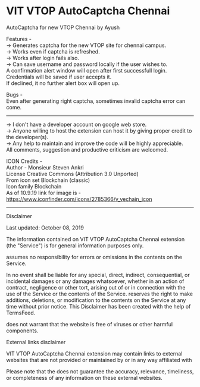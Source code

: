 # VIT VTOP AutoCaptcha Chennai
AutoCaptcha for new VTOP Chennai by Ayush

Features - <br>
-> Generates captcha for the new VTOP site for chennai campus.<br>
-> Works even if captcha is refreshed.<br>
-> Works after login fails also.<br>
-> Can save username and password locally if the user wishes to.<br>
   A confirmation alert window will open after first successfull login.<br>
   Credentials will be saved if user accepts it. <br>
   If declined, it no further alert box will open up.<br>



Bugs -<br>
Even after generating right captcha, sometimes invalid captcha error can come.<br>


******************************************************************************************************************
-> I don't have a developer account on google web store.<br>
-> Anyone willing to host the extension can host it by giving proper credit to the developer(s).<br>
-> Any help to maintain and improve the code will be highly appreciable. <br>
   All comments, suggestion and productive criticism are welcomed.<br>

ICON Credits - <br>
Author - Monsieur Steven Ankri <br>
License Creative Commons (Attribution 3.0 Unported) <br>
From icon set Blockchain (classic)<br>
Icon family Blockchain <br>
As of 10.9.19 link for image is -<br>
https://www.iconfinder.com/icons/2785366/v_vechain_icon<br>
******************************************************************************************************************

Disclaimer

Last updated: October 08, 2019

The information contained on VIT VTOP AutoCaptcha Chennai extension (the "Service") is for general information purposes only.

assumes no responsibility for errors or omissions in the contents on the Service.

In no event shall be liable for any special, direct, indirect, consequential, or incidental damages or any damages whatsoever, whether in an action of contract, negligence or other tort, arising out of or in connection with the use of the Service or the contents of the Service. reserves the right to make additions, deletions, or modification to the contents on the Service at any time without prior notice. This Disclaimer has been created with the help of TermsFeed.

does not warrant that the website is free of viruses or other harmful components.

External links disclaimer

VIT VTOP AutoCaptcha Chennai extension may contain links to external websites that are not provided or maintained by or in any way affiliated with

Please note that the does not guarantee the accuracy, relevance, timeliness, or completeness of any information on these external websites.
